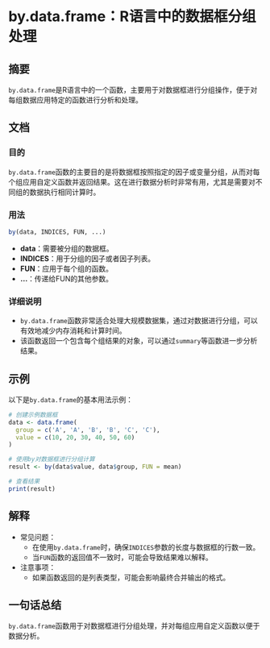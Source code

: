<!--
Meta Description: # by.data.frame：R语言中的数据框分组处理 ## 摘要 `by.data.frame`是R语言中的一个函数，主要用于对数据框进行分组操作，便于对每组数据应用特定的函数进行分析和处理。 ## 文档 ### 目的 `by.data.frame`函数的主要目的是将数据框按照指定的因子或变量分...
Meta Keywords: data, frame, fun, indices, group
-->

# by.data.frame：R语言中的数据框分组处理

## 摘要
`by.data.frame`是R语言中的一个函数，主要用于对数据框进行分组操作，便于对每组数据应用特定的函数进行分析和处理。

## 文档
### 目的
`by.data.frame`函数的主要目的是将数据框按照指定的因子或变量分组，从而对每个组应用自定义函数并返回结果。这在进行数据分析时非常有用，尤其是需要对不同组的数据执行相同计算时。

### 用法
```R
by(data, INDICES, FUN, ...)
```

- **data**：需要被分组的数据框。
- **INDICES**：用于分组的因子或者因子列表。
- **FUN**：应用于每个组的函数。
- **...**：传递给FUN的其他参数。

### 详细说明
- `by.data.frame`函数非常适合处理大规模数据集，通过对数据进行分组，可以有效地减少内存消耗和计算时间。
- 该函数返回一个包含每个组结果的对象，可以通过`summary`等函数进一步分析结果。

## 示例
以下是`by.data.frame`的基本用法示例：

```R
# 创建示例数据框
data <- data.frame(
  group = c('A', 'A', 'B', 'B', 'C', 'C'),
  value = c(10, 20, 30, 40, 50, 60)
)

# 使用by对数据框进行分组计算
result <- by(data$value, data$group, FUN = mean)

# 查看结果
print(result)
```

## 解释
- 常见问题：
  - 在使用`by.data.frame`时，确保`INDICES`参数的长度与数据框的行数一致。
  - 当`FUN`函数的返回值不一致时，可能会导致结果难以解释。
- 注意事项：
  - 如果函数返回的是列表类型，可能会影响最终合并输出的格式。

## 一句话总结
`by.data.frame`函数用于对数据框进行分组处理，并对每组应用自定义函数以便于数据分析。